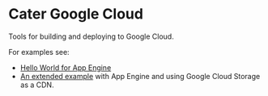# Cater Google Cloud

Tools for building and deploying to Google Cloud.

For examples see:

* [Hello World for App Engine](https://github.com/clashbit/cater/tree/master/examples/appengine)
* [An extended example](https://github.com/clashbit/cater/tree/master/examples/appengine-extended) with App Engine and using Google Cloud Storage as a CDN.
